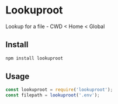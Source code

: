 # Lookuproot

Lookup for a file - CWD < Home < Global

## Install

```bash
npm install lookuproot
```

## Usage

```javascript
const lookuproot = require('lookuproot');
const filepath = lookuproot('.env');
```
